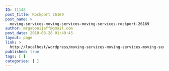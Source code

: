 ```yaml
---
ID: 11148
post_title: Rockport 26169
post_name: >
  moving-services-moving-services-moving-services-rockport-26169
author: mrgabonijeff@gmail.com
post_date: 2018-03-28 01:49:45
layout: page
link: >
  http://localhost/wordpress/moving-services-moving-services-moving-services-rockport-26169/
published: true
tags: [ ]
categories: [ ]
---
```

